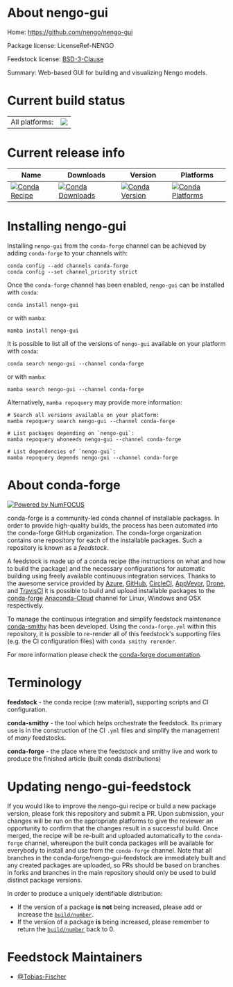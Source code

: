 About nengo-gui
===============

Home: https://github.com/nengo/nengo-gui

Package license: LicenseRef-NENGO

Feedstock license: [BSD-3-Clause](https://github.com/conda-forge/nengo-gui-feedstock/blob/main/LICENSE.txt)

Summary: Web-based GUI for building and visualizing Nengo models.

Current build status
====================


<table><tr><td>All platforms:</td>
    <td>
      <a href="https://dev.azure.com/conda-forge/feedstock-builds/_build/latest?definitionId=15048&branchName=main">
        <img src="https://dev.azure.com/conda-forge/feedstock-builds/_apis/build/status/nengo-gui-feedstock?branchName=main">
      </a>
    </td>
  </tr>
</table>

Current release info
====================

| Name | Downloads | Version | Platforms |
| --- | --- | --- | --- |
| [![Conda Recipe](https://img.shields.io/badge/recipe-nengo--gui-green.svg)](https://anaconda.org/conda-forge/nengo-gui) | [![Conda Downloads](https://img.shields.io/conda/dn/conda-forge/nengo-gui.svg)](https://anaconda.org/conda-forge/nengo-gui) | [![Conda Version](https://img.shields.io/conda/vn/conda-forge/nengo-gui.svg)](https://anaconda.org/conda-forge/nengo-gui) | [![Conda Platforms](https://img.shields.io/conda/pn/conda-forge/nengo-gui.svg)](https://anaconda.org/conda-forge/nengo-gui) |

Installing nengo-gui
====================

Installing `nengo-gui` from the `conda-forge` channel can be achieved by adding `conda-forge` to your channels with:

```
conda config --add channels conda-forge
conda config --set channel_priority strict
```

Once the `conda-forge` channel has been enabled, `nengo-gui` can be installed with `conda`:

```
conda install nengo-gui
```

or with `mamba`:

```
mamba install nengo-gui
```

It is possible to list all of the versions of `nengo-gui` available on your platform with `conda`:

```
conda search nengo-gui --channel conda-forge
```

or with `mamba`:

```
mamba search nengo-gui --channel conda-forge
```

Alternatively, `mamba repoquery` may provide more information:

```
# Search all versions available on your platform:
mamba repoquery search nengo-gui --channel conda-forge

# List packages depending on `nengo-gui`:
mamba repoquery whoneeds nengo-gui --channel conda-forge

# List dependencies of `nengo-gui`:
mamba repoquery depends nengo-gui --channel conda-forge
```


About conda-forge
=================

[![Powered by
NumFOCUS](https://img.shields.io/badge/powered%20by-NumFOCUS-orange.svg?style=flat&colorA=E1523D&colorB=007D8A)](https://numfocus.org)

conda-forge is a community-led conda channel of installable packages.
In order to provide high-quality builds, the process has been automated into the
conda-forge GitHub organization. The conda-forge organization contains one repository
for each of the installable packages. Such a repository is known as a *feedstock*.

A feedstock is made up of a conda recipe (the instructions on what and how to build
the package) and the necessary configurations for automatic building using freely
available continuous integration services. Thanks to the awesome service provided by
[Azure](https://azure.microsoft.com/en-us/services/devops/), [GitHub](https://github.com/),
[CircleCI](https://circleci.com/), [AppVeyor](https://www.appveyor.com/),
[Drone](https://cloud.drone.io/welcome), and [TravisCI](https://travis-ci.com/)
it is possible to build and upload installable packages to the
[conda-forge](https://anaconda.org/conda-forge) [Anaconda-Cloud](https://anaconda.org/)
channel for Linux, Windows and OSX respectively.

To manage the continuous integration and simplify feedstock maintenance
[conda-smithy](https://github.com/conda-forge/conda-smithy) has been developed.
Using the ``conda-forge.yml`` within this repository, it is possible to re-render all of
this feedstock's supporting files (e.g. the CI configuration files) with ``conda smithy rerender``.

For more information please check the [conda-forge documentation](https://conda-forge.org/docs/).

Terminology
===========

**feedstock** - the conda recipe (raw material), supporting scripts and CI configuration.

**conda-smithy** - the tool which helps orchestrate the feedstock.
                   Its primary use is in the construction of the CI ``.yml`` files
                   and simplify the management of *many* feedstocks.

**conda-forge** - the place where the feedstock and smithy live and work to
                  produce the finished article (built conda distributions)


Updating nengo-gui-feedstock
============================

If you would like to improve the nengo-gui recipe or build a new
package version, please fork this repository and submit a PR. Upon submission,
your changes will be run on the appropriate platforms to give the reviewer an
opportunity to confirm that the changes result in a successful build. Once
merged, the recipe will be re-built and uploaded automatically to the
`conda-forge` channel, whereupon the built conda packages will be available for
everybody to install and use from the `conda-forge` channel.
Note that all branches in the conda-forge/nengo-gui-feedstock are
immediately built and any created packages are uploaded, so PRs should be based
on branches in forks and branches in the main repository should only be used to
build distinct package versions.

In order to produce a uniquely identifiable distribution:
 * If the version of a package **is not** being increased, please add or increase
   the [``build/number``](https://docs.conda.io/projects/conda-build/en/latest/resources/define-metadata.html#build-number-and-string).
 * If the version of a package **is** being increased, please remember to return
   the [``build/number``](https://docs.conda.io/projects/conda-build/en/latest/resources/define-metadata.html#build-number-and-string)
   back to 0.

Feedstock Maintainers
=====================

* [@Tobias-Fischer](https://github.com/Tobias-Fischer/)

